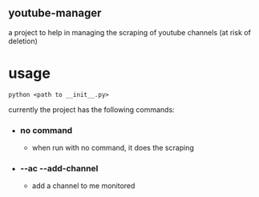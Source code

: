 ## youtube-manager
a project to help in managing the scraping of youtube channels (at risk of deletion)  

# usage
```
python <path to __init__.py>
```
currently the project has the following commands:  

- ### no command
	- when run with no command, it does the scraping
- ### --ac  --add-channel
	- add a channel to me monitored
